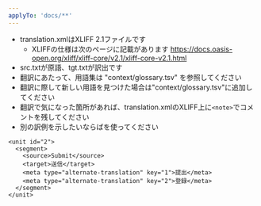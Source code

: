 ```yaml
---
applyTo: 'docs/**'
---
```


- translation.xmlはXLIFF 2.1ファイルです
  - XLIFFの仕様は次のページに記載があります https://docs.oasis-open.org/xliff/xliff-core/v2.1/xliff-core-v2.1.html
- src.txtが原語、tgt.txtが訳出です
- 翻訳にあたって、用語集は "context/glossary.tsv" を参照してください
- 翻訳に際して新しい用語を見つけた場合は"context/glossary.tsv"に追加してください
- 翻訳で気になった箇所があれば、translation.xmlのXLIFF上に`<note>`でコメントを残してください
- 別の訳例を示したいならば<meta>を使ってください
```マークアップの例
<unit id="2">
  <segment>
    <source>Submit</source>
    <target>送信</target>
    <meta type="alternate-translation" key="1">提出</meta>
    <meta type="alternate-translation" key="2">登録</meta>
  </segment>
</unit>
```